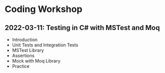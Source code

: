 # Coding Workshop

## 2022-03-11: Testing in C# with MSTest and Moq
- Introduction
- Unit Tests and Integration Tests
- MSTest Library
- Assertions
- Mock with Moq Library
- Practice